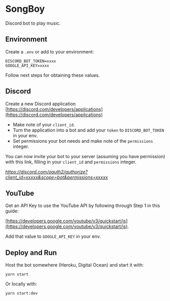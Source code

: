 # SongBoy

Discord bot to play music.

## Environment

Create a `.env` or add to your environment:

```
DISCORD_BOT_TOKEN=xxxx                      
GOOGLE_API_KEY=xxxx
```

Follow next steps for obtaining these values.


## Discord

Create a new Discord application [https://discord.com/developers/applications](https://discord.com/developers/applications)

- Make note of your `client_id`.
- Turn the application into a bot and add your `token` to `DISCORD_BOT_TOKEN` in your env.
- Set permissions your bot needs and make note of the `permissions` integer.

You can now invite your bot to your server (assuming you have permission) with this link, filling in your `client_id` and `permissions` integer.

*https://discord.com/oauth2/authorize?client_id=xxxxx&scope=bot&permissions=xxxxx*

## YouTube

Get an API Key to use the YouTube API by following through Step 1 in this guide:

[https://developers.google.com/youtube/v3/quickstart/js](https://developers.google.com/youtube/v3/quickstart/js).

Add that value to `GOOGLE_API_KEY` in your env.

## Deploy and Run

Host the bot somewhere (Heroku, Digital Ocean) and start it with:

`yarn start`

Or locally with:

`yarn start:dev`

